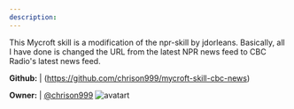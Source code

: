 ```yaml
---
description: 
---
```

This Mycroft skill is a modification of the npr-skill by jdorleans.
Basically, all I have done is changed the URL from the latest NPR
news feed to CBC Radio's latest news feed.

**Github:** | (https://github.com/chrison999/mycroft-skill-cbc-news)

**Owner:** | [@chrison999](https://github.com/chrison999) ![avatart](https://avatars3.githubusercontent.com/u/7979787?v=4)

